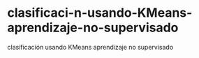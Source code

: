 # clasificaci-n-usando-KMeans-aprendizaje-no-supervisado
clasificación usando KMeans aprendizaje no supervisado

